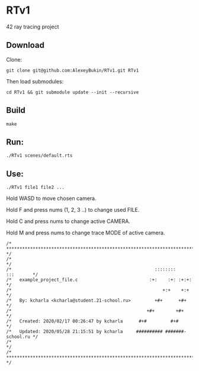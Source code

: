 # RTv1
42 ray tracing project

## Download

Clone:

`git clone git@github.com:AlexeyBukin/RTv1.git RTv1`

Then load submodules:

`cd RTv1 && git submodule update --init --recursive`

## Build

`make`

## Run:

`./RTv1 scenes/default.rts`

## Use:

`./RTv1 file1 file2 ...`

Hold WASD to move chosen camera.

Hold F and press nums (1, 2, 3 ..) to change used FILE.

Hold C and press nums to change active CAMERA.

Hold M and press nums to change trace MODE of active camera.

```
/* ************************************************************************** */
/*                                                                            */
/*                                                      ::::::::    :::       */
/*   example_project_file.c                           :+:    :+: :+:+:        */
/*                                                         +:+    +:+         */
/*   By: kcharla <kcharla@student.21-school.ru>         +#+      +#+          */
/*                                                   +#+        +#+           */
/*   Created: 2020/02/17 00:26:47 by kcharla      #+#         #+#             */
/*   Updated: 2020/05/28 21:15:51 by kcharla     ########## #######-school.ru */
/*                                                                            */
/* ************************************************************************** */
```
